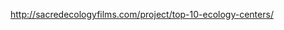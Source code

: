 <a href="http://sacredecologyfilms.com/project/top-10-ecology-centers/" target="_blank">http://sacredecologyfilms.com/project/top-10-ecology-centers/</a>